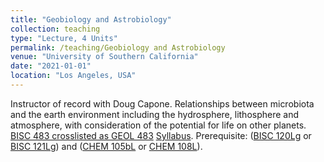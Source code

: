 ```yaml
---
title: "Geobiology and Astrobiology"
collection: teaching
type: "Lecture, 4 Units"
permalink: /teaching/Geobiology and Astrobiology
venue: "University of Southern California"
date: "2021-01-01"
location: "Los Angeles, USA"
---
```


Instructor of record with Doug Capone. Relationships between microbiota and the earth environment including the hydrosphere, lithosphere and atmosphere, with consideration of the potential for life on other planets. [BISC 483 crosslisted as GEOL 483](https://catalogue.usc.edu/preview_course_nopop.php?catoid=12&coid=178570) [Syllabus](https://classes.usc.edu/term-20211/course/bisc-483/). Prerequisite: ([BISC 120Lg](https://catalogue.usc.edu/preview_course_nopop.php?catoid=12&coid=178511) or [BISC 121Lg](https://catalogue.usc.edu/preview_course_nopop.php?catoid=12&coid=178512)) and ([CHEM 105bL](https://catalogue.usc.edu/preview_course_nopop.php?catoid=12&coid=178629) or [CHEM 108L](https://catalogue.usc.edu/preview_course_nopop.php?catoid=12&coid=187974)).
